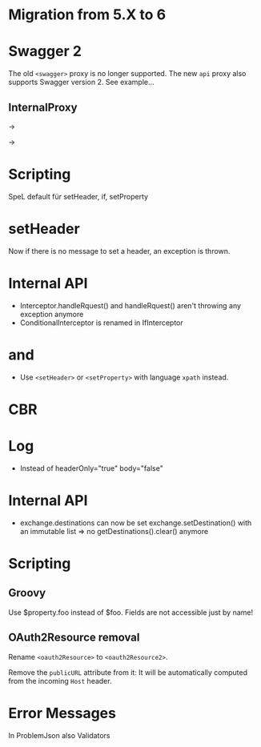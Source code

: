 # Migration from 5.X to 6

# Swagger 2

The old `<swagger>` proxy is no longer supported. The new `api` proxy also supports Swagger version 2.
See example...

## InternalProxy

<internalProxy name="foo"/>  -> <internal name="foo"></internal>

<target url="service:a"/> -> <target url="internal://a"/>

# Scripting

SpeL default für setHeader, if, setProperty

# setHeader

Now if there is no message to set a header, an exception is thrown.

# Internal API

- Interceptor.handleRquest() and handleRquest() aren't throwing any exception anymore
- ConditionalInterceptor is renamed in IfInterceptor

# <xPAth> and <xPathExtractor>
- Use `<setHeader>` or `<setProperty>` with language `xpath` instead.

# CBR

# Log

- Instead of headerOnly="true" body="false"

# Internal API

- exchange.destinations can now be set exchange.setDestination() with an immutable list
  => no getDestinations().clear() anymore

# Scripting 

## Groovy

Use $property.foo instead of $foo. Fields are not accessible just by name!

## OAuth2Resource removal

Rename `<oauth2Resource>` to `<oauth2Resource2>`.

Remove the `publicURL` attribute from it: It will be automatically computed from the incoming `Host` header.

# Error Messages

In ProblemJson 
also Validators